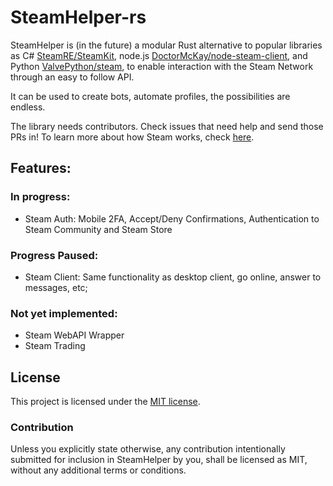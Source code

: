 # SteamHelper-rs

SteamHelper is (in the future) a modular Rust alternative to popular libraries as C# [SteamRE/SteamKit](https://github.com/SteamRE/SteamKit), node.js [DoctorMcKay/node-steam-client](https://github.com/DoctorMcKay/node-steam-client), and Python [ValvePython/steam](https://github.com/ValvePython/steam), to enable interaction with the Steam Network through an easy to follow API.

It can be used to create bots, automate profiles, the possibilities are endless.

The library needs contributors. Check issues that need help and send those PRs in!
To learn more about how Steam works, check [here](https://github.com/saskenuba/SteamHelper-rs/blob/master/docs/dev/README.md).

## Features:

### In progress:
- Steam Auth: Mobile 2FA, Accept/Deny Confirmations, Authentication to Steam Community and Steam Store

### Progress Paused:
- Steam Client: Same functionality as desktop client, go online, answer to messages, etc;

### Not yet implemented:
- Steam WebAPI Wrapper
- Steam Trading

## License

This project is licensed under the [MIT license](LICENSE).

### Contribution

Unless you explicitly state otherwise, any contribution intentionally submitted
for inclusion in SteamHelper by you, shall be licensed as MIT, without any
additional terms or conditions.
